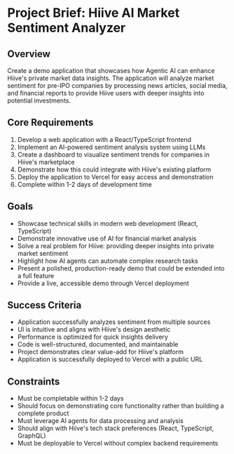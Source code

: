 # Project Brief: Hiive AI Market Sentiment Analyzer

## Overview
Create a demo application that showcases how Agentic AI can enhance Hiive's private market data insights. The application will analyze market sentiment for pre-IPO companies by processing news articles, social media, and financial reports to provide Hiive users with deeper insights into potential investments.

## Core Requirements
1. Develop a web application with a React/TypeScript frontend
2. Implement an AI-powered sentiment analysis system using LLMs
3. Create a dashboard to visualize sentiment trends for companies in Hiive's marketplace
4. Demonstrate how this could integrate with Hiive's existing platform
5. Deploy the application to Vercel for easy access and demonstration
6. Complete within 1-2 days of development time

## Goals
- Showcase technical skills in modern web development (React, TypeScript)
- Demonstrate innovative use of AI for financial market analysis
- Solve a real problem for Hiive: providing deeper insights into private market sentiment
- Highlight how AI agents can automate complex research tasks
- Present a polished, production-ready demo that could be extended into a full feature
- Provide a live, accessible demo through Vercel deployment

## Success Criteria
- Application successfully analyzes sentiment from multiple sources
- UI is intuitive and aligns with Hiive's design aesthetic
- Performance is optimized for quick insights delivery
- Code is well-structured, documented, and maintainable
- Project demonstrates clear value-add for Hiive's platform
- Application is successfully deployed to Vercel with a public URL

## Constraints
- Must be completable within 1-2 days
- Should focus on demonstrating core functionality rather than building a complete product
- Must leverage AI agents for data processing and analysis
- Should align with Hiive's tech stack preferences (React, TypeScript, GraphQL)
- Must be deployable to Vercel without complex backend requirements